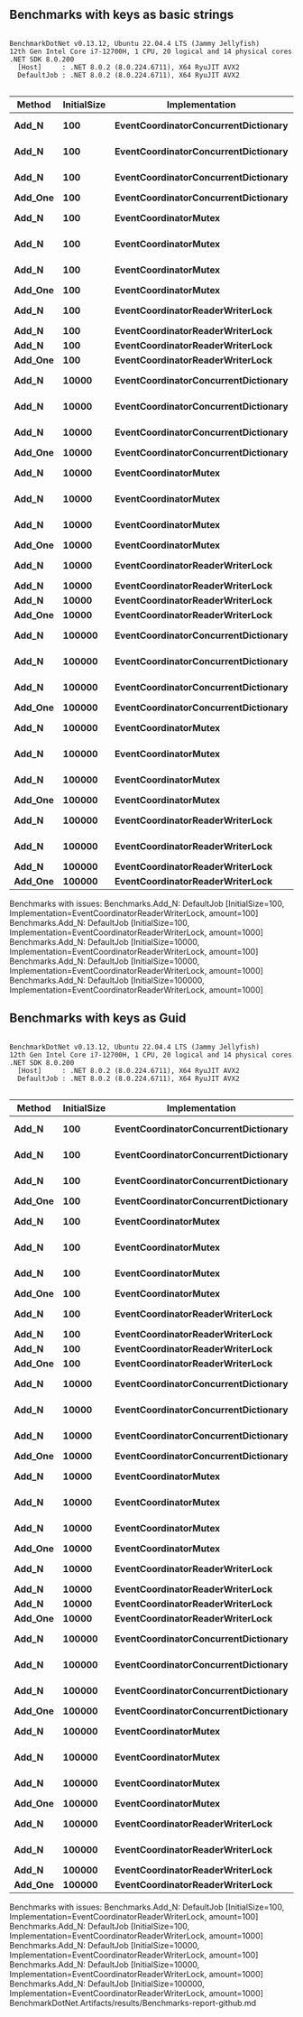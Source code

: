 ## Benchmarks with keys as basic strings
```

BenchmarkDotNet v0.13.12, Ubuntu 22.04.4 LTS (Jammy Jellyfish)
12th Gen Intel Core i7-12700H, 1 CPU, 20 logical and 14 physical cores
.NET SDK 8.0.200
  [Host]     : .NET 8.0.2 (8.0.224.6711), X64 RyuJIT AVX2
  DefaultJob : .NET 8.0.2 (8.0.224.6711), X64 RyuJIT AVX2


```

| Method | InitialSize | Implementation | amount | Mean | Error | StdDev | Median | Gen0 | Gen1 | Allocated |
|-------- |------------ |------------------------------------- |------- |-------------:|-------------:|-------------:|-------------:|--------:|-------:|----------:|
| **Add_N** | **100** | **EventCoordinatorConcurrentDictionary** | **10** | **6,700.00 ns** | **402.043 ns** | **1,166.400 ns** | **6,502.30 ns** | **0.2899** | **-** | **3712 B** |
| **Add_N** | **100** | **EventCoordinatorConcurrentDictionary** | **100** | **21,493.46 ns** | **676.503 ns** | **1,994.684 ns** | **21,269.50 ns** | **1.0986** | **-** | **14107 B** |
| **Add_N** | **100** | **EventCoordinatorConcurrentDictionary** | **1000** | **56,868.17 ns** | **1,108.665 ns** | **1,037.046 ns** | **56,672.22 ns** | **10.0098** | **0.1221** | **126309 B** |
| **Add_One** | **100** | **EventCoordinatorConcurrentDictionary** | **?** | **53.75 ns** | **0.975 ns** | **1.334 ns** | **53.32 ns** | **0.0076** | **-** | **96 B** |
| **Add_N** | **100** | **EventCoordinatorMutex** | **10** | **4,995.22 ns** | **188.683 ns** | **556.337 ns** | **4,807.59 ns** | **0.2594** | **-** | **3309 B** |
| **Add_N** | **100** | **EventCoordinatorMutex** | **100** | **18,878.24 ns** | **726.818 ns** | **2,143.039 ns** | **18,731.93 ns** | **0.8240** | **-** | **10566 B** |
| **Add_N** | **100** | **EventCoordinatorMutex** | **1000** | **38,567.99 ns** | **765.102 ns** | **1,145.168 ns** | **38,331.85 ns** | **7.5684** | **0.0610** | **94441 B** |
| **Add_One** | **100** | **EventCoordinatorMutex** | **?** | **17.49 ns** | **0.034 ns** | **0.032 ns** | **17.50 ns** | **0.0051** | **-** | **64 B** |
| **Add_N** | **100** | **EventCoordinatorReaderWriterLock** | **10** | **6,437.93 ns** | **219.122 ns** | **642.648 ns** | **6,198.87 ns** | **0.2899** | **-** | **3766 B** |
| **Add_N** | **100** | **EventCoordinatorReaderWriterLock** | **100** | **NA** | **NA** | **NA** | **NA** | **NA** | **NA** | **NA** |
| **Add_N** | **100** | **EventCoordinatorReaderWriterLock** | **1000** | **NA** | **NA** | **NA** | **NA** | **NA** | **NA** | **NA** |
| **Add_One** | **100** | **EventCoordinatorReaderWriterLock** | **?** | **51.04 ns** | **0.311 ns** | **0.276 ns** | **51.10 ns** | **0.0076** | **-** | **96 B** |
| **Add_N** | **10000** | **EventCoordinatorConcurrentDictionary** | **10** | **6,737.37 ns** | **219.005 ns** | **645.741 ns** | **6,562.13 ns** | **0.3281** | **-** | **4171 B** |
| **Add_N** | **10000** | **EventCoordinatorConcurrentDictionary** | **100** | **22,448.28 ns** | **712.412 ns** | **2,100.564 ns** | **22,358.23 ns** | **1.3428** | **-** | **17058 B** |
| **Add_N** | **10000** | **EventCoordinatorConcurrentDictionary** | **1000** | **59,378.91 ns** | **1,184.528 ns** | **3,182.158 ns** | **58,801.66 ns** | **10.4980** | **-** | **133028 B** |
| **Add_One** | **10000** | **EventCoordinatorConcurrentDictionary** | **?** | **62.00 ns** | **0.220 ns** | **0.195 ns** | **62.04 ns** | **0.0101** | **-** | **128 B** |
| **Add_N** | **10000** | **EventCoordinatorMutex** | **10** | **5,464.49 ns** | **225.515 ns** | **650.661 ns** | **5,190.12 ns** | **0.2899** | **-** | **3683 B** |
| **Add_N** | **10000** | **EventCoordinatorMutex** | **100** | **20,463.57 ns** | **706.944 ns** | **2,084.439 ns** | **20,285.31 ns** | **1.0986** | **-** | **13795 B** |
| **Add_N** | **10000** | **EventCoordinatorMutex** | **1000** | **40,370.36 ns** | **786.752 ns** | **841.816 ns** | **40,579.07 ns** | **8.0566** | **0.1221** | **100818 B** |
| **Add_One** | **10000** | **EventCoordinatorMutex** | **?** | **27.84 ns** | **0.145 ns** | **0.129 ns** | **27.87 ns** | **0.0076** | **-** | **96 B** |
| **Add_N** | **10000** | **EventCoordinatorReaderWriterLock** | **10** | **6,701.33 ns** | **235.912 ns** | **695.593 ns** | **6,364.40 ns** | **0.3204** | **-** | **4066 B** |
| **Add_N** | **10000** | **EventCoordinatorReaderWriterLock** | **100** | **NA** | **NA** | **NA** | **NA** | **NA** | **NA** | **NA** |
| **Add_N** | **10000** | **EventCoordinatorReaderWriterLock** | **1000** | **NA** | **NA** | **NA** | **NA** | **NA** | **NA** | **NA** |
| **Add_One** | **10000** | **EventCoordinatorReaderWriterLock** | **?** | **63.96 ns** | **0.172 ns** | **0.161 ns** | **63.99 ns** | **0.0101** | **-** | **128 B** |
| **Add_N** | **100000** | **EventCoordinatorConcurrentDictionary** | **10** | **6,293.26 ns** | **236.646 ns** | **694.041 ns** | **6,013.30 ns** | **0.3281** | **-** | **4107 B** |
| **Add_N** | **100000** | **EventCoordinatorConcurrentDictionary** | **100** | **22,452.06 ns** | **619.333 ns** | **1,826.117 ns** | **22,555.13 ns** | **1.4343** | **-** | **18046 B** |
| **Add_N** | **100000** | **EventCoordinatorConcurrentDictionary** | **1000** | **52,098.20 ns** | **1,033.150 ns** | **1,889.173 ns** | **52,411.59 ns** | **11.2305** | **-** | **141306 B** |
| **Add_One** | **100000** | **EventCoordinatorConcurrentDictionary** | **?** | **67.44 ns** | **0.302 ns** | **0.252 ns** | **67.39 ns** | **0.0107** | **-** | **136 B** |
| **Add_N** | **100000** | **EventCoordinatorMutex** | **10** | **4,724.82 ns** | **75.103 ns** | **80.359 ns** | **4,705.35 ns** | **0.2899** | **-** | **3643 B** |
| **Add_N** | **100000** | **EventCoordinatorMutex** | **100** | **18,839.55 ns** | **581.042 ns** | **1,713.215 ns** | **18,361.50 ns** | **1.1597** | **-** | **14548 B** |
| **Add_N** | **100000** | **EventCoordinatorMutex** | **1000** | **39,517.13 ns** | **788.836 ns** | **1,422.433 ns** | **39,263.24 ns** | **8.7280** | **0.1221** | **108882 B** |
| **Add_One** | **100000** | **EventCoordinatorMutex** | **?** | **27.40 ns** | **0.061 ns** | **0.051 ns** | **27.41 ns** | **0.0083** | **-** | **104 B** |
| **Add_N** | **100000** | **EventCoordinatorReaderWriterLock** | **10** | **6,893.68 ns** | **239.329 ns** | **698.135 ns** | **6,715.11 ns** | **0.3357** | **-** | **4272 B** |
| **Add_N** | **100000** | **EventCoordinatorReaderWriterLock** | **100** | **22,724.46 ns** | **647.550 ns** | **1,909.316 ns** | **22,648.35 ns** | **1.4343** | **-** | **18126 B** |
| **Add_N** | **100000** | **EventCoordinatorReaderWriterLock** | **1000** | **NA** | **NA** | **NA** | **NA** | **NA** | **NA** | **NA** |
| **Add_One** | **100000** | **EventCoordinatorReaderWriterLock** | **?** | **59.38 ns** | **0.193 ns** | **0.171 ns** | **59.38 ns** | **0.0107** | **-** | **136 B** |

Benchmarks with issues:
  Benchmarks.Add_N: DefaultJob [InitialSize=100, Implementation=EventCoordinatorReaderWriterLock, amount=100]
  Benchmarks.Add_N: DefaultJob [InitialSize=100, Implementation=EventCoordinatorReaderWriterLock, amount=1000]
  Benchmarks.Add_N: DefaultJob [InitialSize=10000, Implementation=EventCoordinatorReaderWriterLock, amount=100]
  Benchmarks.Add_N: DefaultJob [InitialSize=10000, Implementation=EventCoordinatorReaderWriterLock, amount=1000]
  Benchmarks.Add_N: DefaultJob [InitialSize=100000, Implementation=EventCoordinatorReaderWriterLock, amount=1000]

## Benchmarks with keys as Guid

```

BenchmarkDotNet v0.13.12, Ubuntu 22.04.4 LTS (Jammy Jellyfish)
12th Gen Intel Core i7-12700H, 1 CPU, 20 logical and 14 physical cores
.NET SDK 8.0.200
  [Host]     : .NET 8.0.2 (8.0.224.6711), X64 RyuJIT AVX2
  DefaultJob : .NET 8.0.2 (8.0.224.6711), X64 RyuJIT AVX2


```

| Method | InitialSize | Implementation | amount | Mean | Error | StdDev | Median | Gen0 | Gen1 | Allocated |
|-------- |------------ |------------------------------------- |------- |-------------:|-------------:|-------------:|-------------:|--------:|-------:|----------:|
| **Add_N** | **100** | **EventCoordinatorConcurrentDictionary** | **10** | **6,700.00 ns** | **402.043 ns** | **1,166.400 ns** | **6,502.30 ns** | **0.2899** | **-** | **3712 B** |
| **Add_N** | **100** | **EventCoordinatorConcurrentDictionary** | **100** | **21,493.46 ns** | **676.503 ns** | **1,994.684 ns** | **21,269.50 ns** | **1.0986** | **-** | **14107 B** |
| **Add_N** | **100** | **EventCoordinatorConcurrentDictionary** | **1000** | **56,868.17 ns** | **1,108.665 ns** | **1,037.046 ns** | **56,672.22 ns** | **10.0098** | **0.1221** | **126309 B** |
| **Add_One** | **100** | **EventCoordinatorConcurrentDictionary** | **?** | **53.75 ns** | **0.975 ns** | **1.334 ns** | **53.32 ns** | **0.0076** | **-** | **96 B** |
| **Add_N** | **100** | **EventCoordinatorMutex** | **10** | **4,995.22 ns** | **188.683 ns** | **556.337 ns** | **4,807.59 ns** | **0.2594** | **-** | **3309 B** |
| **Add_N** | **100** | **EventCoordinatorMutex** | **100** | **18,878.24 ns** | **726.818 ns** | **2,143.039 ns** | **18,731.93 ns** | **0.8240** | **-** | **10566 B** |
| **Add_N** | **100** | **EventCoordinatorMutex** | **1000** | **38,567.99 ns** | **765.102 ns** | **1,145.168 ns** | **38,331.85 ns** | **7.5684** | **0.0610** | **94441 B** |
| **Add_One** | **100** | **EventCoordinatorMutex** | **?** | **17.49 ns** | **0.034 ns** | **0.032 ns** | **17.50 ns** | **0.0051** | **-** | **64 B** |
| **Add_N** | **100** | **EventCoordinatorReaderWriterLock** | **10** | **6,437.93 ns** | **219.122 ns** | **642.648 ns** | **6,198.87 ns** | **0.2899** | **-** | **3766 B** |
| **Add_N** | **100** | **EventCoordinatorReaderWriterLock** | **100** | **NA** | **NA** | **NA** | **NA** | **NA** | **NA** | **NA** |
| **Add_N** | **100** | **EventCoordinatorReaderWriterLock** | **1000** | **NA** | **NA** | **NA** | **NA** | **NA** | **NA** | **NA** |
| **Add_One** | **100** | **EventCoordinatorReaderWriterLock** | **?** | **51.04 ns** | **0.311 ns** | **0.276 ns** | **51.10 ns** | **0.0076** | **-** | **96 B** |
| **Add_N** | **10000** | **EventCoordinatorConcurrentDictionary** | **10** | **6,737.37 ns** | **219.005 ns** | **645.741 ns** | **6,562.13 ns** | **0.3281** | **-** | **4171 B** |
| **Add_N** | **10000** | **EventCoordinatorConcurrentDictionary** | **100** | **22,448.28 ns** | **712.412 ns** | **2,100.564 ns** | **22,358.23 ns** | **1.3428** | **-** | **17058 B** |
| **Add_N** | **10000** | **EventCoordinatorConcurrentDictionary** | **1000** | **59,378.91 ns** | **1,184.528 ns** | **3,182.158 ns** | **58,801.66 ns** | **10.4980** | **-** | **133028 B** |
| **Add_One** | **10000** | **EventCoordinatorConcurrentDictionary** | **?** | **62.00 ns** | **0.220 ns** | **0.195 ns** | **62.04 ns** | **0.0101** | **-** | **128 B** |
| **Add_N** | **10000** | **EventCoordinatorMutex** | **10** | **5,464.49 ns** | **225.515 ns** | **650.661 ns** | **5,190.12 ns** | **0.2899** | **-** | **3683 B** |
| **Add_N** | **10000** | **EventCoordinatorMutex** | **100** | **20,463.57 ns** | **706.944 ns** | **2,084.439 ns** | **20,285.31 ns** | **1.0986** | **-** | **13795 B** |
| **Add_N** | **10000** | **EventCoordinatorMutex** | **1000** | **40,370.36 ns** | **786.752 ns** | **841.816 ns** | **40,579.07 ns** | **8.0566** | **0.1221** | **100818 B** |
| **Add_One** | **10000** | **EventCoordinatorMutex** | **?** | **27.84 ns** | **0.145 ns** | **0.129 ns** | **27.87 ns** | **0.0076** | **-** | **96 B** |
| **Add_N** | **10000** | **EventCoordinatorReaderWriterLock** | **10** | **6,701.33 ns** | **235.912 ns** | **695.593 ns** | **6,364.40 ns** | **0.3204** | **-** | **4066 B** |
| **Add_N** | **10000** | **EventCoordinatorReaderWriterLock** | **100** | **NA** | **NA** | **NA** | **NA** | **NA** | **NA** | **NA** |
| **Add_N** | **10000** | **EventCoordinatorReaderWriterLock** | **1000** | **NA** | **NA** | **NA** | **NA** | **NA** | **NA** | **NA** |
| **Add_One** | **10000** | **EventCoordinatorReaderWriterLock** | **?** | **63.96 ns** | **0.172 ns** | **0.161 ns** | **63.99 ns** | **0.0101** | **-** | **128 B** |
| **Add_N** | **100000** | **EventCoordinatorConcurrentDictionary** | **10** | **6,293.26 ns** | **236.646 ns** | **694.041 ns** | **6,013.30 ns** | **0.3281** | **-** | **4107 B** |
| **Add_N** | **100000** | **EventCoordinatorConcurrentDictionary** | **100** | **22,452.06 ns** | **619.333 ns** | **1,826.117 ns** | **22,555.13 ns** | **1.4343** | **-** | **18046 B** |
| **Add_N** | **100000** | **EventCoordinatorConcurrentDictionary** | **1000** | **52,098.20 ns** | **1,033.150 ns** | **1,889.173 ns** | **52,411.59 ns** | **11.2305** | **-** | **141306 B** |
| **Add_One** | **100000** | **EventCoordinatorConcurrentDictionary** | **?** | **67.44 ns** | **0.302 ns** | **0.252 ns** | **67.39 ns** | **0.0107** | **-** | **136 B** |
| **Add_N** | **100000** | **EventCoordinatorMutex** | **10** | **4,724.82 ns** | **75.103 ns** | **80.359 ns** | **4,705.35 ns** | **0.2899** | **-** | **3643 B** |
| **Add_N** | **100000** | **EventCoordinatorMutex** | **100** | **18,839.55 ns** | **581.042 ns** | **1,713.215 ns** | **18,361.50 ns** | **1.1597** | **-** | **14548 B** |
| **Add_N** | **100000** | **EventCoordinatorMutex** | **1000** | **39,517.13 ns** | **788.836 ns** | **1,422.433 ns** | **39,263.24 ns** | **8.7280** | **0.1221** | **108882 B** |
| **Add_One** | **100000** | **EventCoordinatorMutex** | **?** | **27.40 ns** | **0.061 ns** | **0.051 ns** | **27.41 ns** | **0.0083** | **-** | **104 B** |
| **Add_N** | **100000** | **EventCoordinatorReaderWriterLock** | **10** | **6,893.68 ns** | **239.329 ns** | **698.135 ns** | **6,715.11 ns** | **0.3357** | **-** | **4272 B** |
| **Add_N** | **100000** | **EventCoordinatorReaderWriterLock** | **100** | **22,724.46 ns** | **647.550 ns** | **1,909.316 ns** | **22,648.35 ns** | **1.4343** | **-** | **18126 B** |
| **Add_N** | **100000** | **EventCoordinatorReaderWriterLock** | **1000** | **NA** | **NA** | **NA** | **NA** | **NA** | **NA** | **NA** |
| **Add_One** | **100000** | **EventCoordinatorReaderWriterLock** | **?** | **59.38 ns** | **0.193 ns** | **0.171 ns** | **59.38 ns** | **0.0107** | **-** | **136 B** |

Benchmarks with issues:
  Benchmarks.Add_N: DefaultJob [InitialSize=100, Implementation=EventCoordinatorReaderWriterLock, amount=100]
  Benchmarks.Add_N: DefaultJob [InitialSize=100, Implementation=EventCoordinatorReaderWriterLock, amount=1000]
  Benchmarks.Add_N: DefaultJob [InitialSize=10000, Implementation=EventCoordinatorReaderWriterLock, amount=100]
  Benchmarks.Add_N: DefaultJob [InitialSize=10000, Implementation=EventCoordinatorReaderWriterLock, amount=1000]
  Benchmarks.Add_N: DefaultJob [InitialSize=100000, Implementation=EventCoordinatorReaderWriterLock, amount=1000]
BenchmarkDotNet.Artifacts/results/Benchmarks-report-github.md
